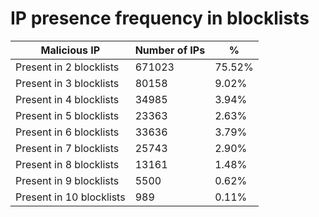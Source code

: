 # IP presence frequency in blocklists
| Malicious IP | Number of IPs | % |
|----|----|----|
| Present in 2 blocklists | 671023 | 75.52% |
| Present in 3 blocklists | 80158 | 9.02% |
| Present in 4 blocklists | 34985 | 3.94% |
| Present in 5 blocklists | 23363 | 2.63% |
| Present in 6 blocklists | 33636 | 3.79% |
| Present in 7 blocklists | 25743 | 2.90% |
| Present in 8 blocklists | 13161 | 1.48% |
| Present in 9 blocklists | 5500 | 0.62% |
| Present in 10 blocklists | 989 | 0.11% |
